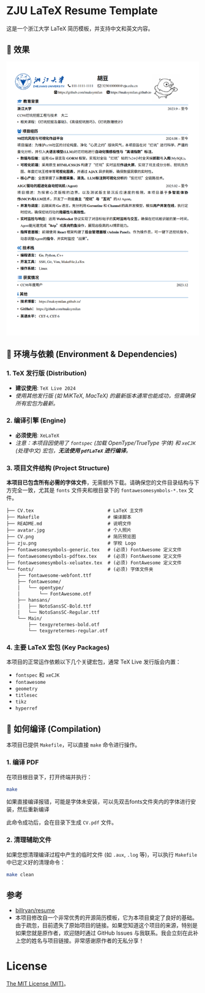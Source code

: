 # ZJU LaTeX Resume Template
这是一个浙江大学 LaTeX 简历模板，并支持中文和英文内容。

## 🥳 效果
![简历效果](CV.png)

## 📝 环境与依赖 (Environment & Dependencies)

### 1. TeX 发行版 (Distribution)

* **建议使用**: `TeX Live 2024`
* *使用其他发行版 (如 MiKTeX, MacTeX) 的最新版本通常也能成功，但需确保所有宏包为最新。*

### 2. 编译引擎 (Engine)

* **必须使用**: `XeLaTeX`
* *注意：本项目因使用了 `fontspec` (加载 OpenType/TrueType 字体) 和 `xeCJK` (处理中文) 宏包，**无法使用 `pdfLaTeX` 进行编译**。*

### 3. 项目文件结构 (Project Structure)

**本项目已包含所有必需的字体文件**，无需额外下载。请确保您的文件目录结构与下方完全一致，尤其是 `fonts` 文件夹和根目录下的 `fontawesomesymbols-*.tex` 文件。

```
├── CV.tex                           # LaTeX 主文件
├── Makefile                         # 编译脚本
├── README.md                        # 说明文件
├── avatar.jpg                       # 个人照片
├── CV.png                           # 简历预览图
├── zju.png                          # 学校 Logo
├── fontawesomesymbols-generic.tex   # (必须) FontAwesome 定义文件
├── fontawesomesymbols-pdftex.tex    # (必须) FontAwesome 定义文件
├── fontawesomesymbols-xeluatex.tex  # (必须) FontAwesome 定义文件
└── fonts/                           # (必须) 字体文件夹
    ├── fontawesome-webfont.ttf
    ├── fontawesome/
    │   └── opentype/
    │       └── FontAwesome.otf
    ├── hansans/
    │   ├── NotoSansSC-Bold.ttf
    │   └── NotoSansSC-Regular.ttf
    └── Main/
        ├── texgyretermes-bold.otf
        └── texgyretermes-regular.otf
```

### 4. 主要 LaTeX 宏包 (Key Packages)

本项目的正常运作依赖以下几个关键宏包，通常 TeX Live 发行版会内置：

* `fontspec` 和 `xeCJK`
* `fontawesome`
* `geometry`
* `titlesec`
* `tikz`
* `hyperref`

## 🚀 如何编译 (Compilation)

本项目已提供 `Makefile`，可以直接 `make` 命令进行操作。

### 1. 编译 PDF

在项目根目录下，打开终端并执行：

```bash
make
```

如果直接编译报错，可能是字体未安装，可以先双击fonts文件夹内的字体进行安装，然后重新编译

此命令成功后，会在目录下生成 `CV.pdf` 文件。

### 2. 清理辅助文件

如果您想清理编译过程中产生的临时文件 (如 `.aux`, `.log` 等)，可以执行 `Makefile` 中已定义好的清理命令：

```bash
make clean
```

## 参考
- [billryan/resume](https://github.com/billryan/resume)
- 本项目修改自一个非常优秀的开源简历模板，它为本项目奠定了良好的基础。由于疏忽，目前遗失了原始项目的链接。如果您知道这个项目的来源，特别是如果您就是原作者，欢迎随时通过 GitHub Issues 与我联系。我会立刻在此补上您的姓名与项目链接。非常感谢原作者的无私分享！

# License
[The MIT License (MIT)](http://opensource.org/licenses/MIT)。